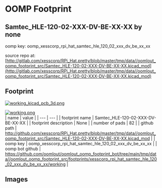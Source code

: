 # OOMP Footprint  
## Samtec_HLE-120-02-XXX-DV-BE-XX-XX  by none  
  
oomp key: oomp_xesscorp_rpi_hat_samtec_hle_120_02_xxx_dv_be_xx_xx  
  
source repo at: [http://gitlab.com/xesscorp/RPi_Hat.pretty/blob/master/tmp/data//oomlout_oomp_footprint_src/Samtec_HLE-120-02-XXX-DV-BE-XX-XX.kicad_mod](http://gitlab.com/xesscorp/RPi_Hat.pretty/blob/master/tmp/data//oomlout_oomp_footprint_src/Samtec_HLE-120-02-XXX-DV-BE-XX-XX.kicad_mod)  
## Footprint  
  
[![working_kicad_pcb_3d.png](working_kicad_pcb_3d_600.png)](working_kicad_pcb_3d.png)  
  
[![working.png](working_600.png)](working.png)  
| name | value | 
| --- | --- | 
| footprint name | Samtec_HLE-120-02-XXX-DV-BE-XX-XX | 
| footprint description | None | 
| number of pads | 82 | 
| github path | http://github.com/xesscorp/RPi_Hat.pretty/blob/master/tmp/data//oomlout_oomp_footprint_src/Samtec_HLE-120-02-XXX-DV-BE-XX-XX.kicad_mod | 
| oomp key | oomp_xesscorp_rpi_hat_samtec_hle_120_02_xxx_dv_be_xx_xx | 
| oomp bot github | https://github.com/oomlout/oomlout_oomp_footprint_bot/tree/main/tmp/data//oomlout_oomp_footprint_src/footprints/xesscorp_rpi_hat_samtec_hle_120_02_xxx_dv_be_xx_xx/working | 
## Images  
